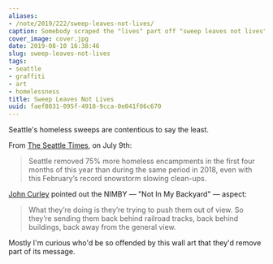 ```yaml
---
aliases:
- /note/2019/222/sweep-leaves-not-lives/
caption: Somebody scraped the "lives" part off "sweep leaves not lives"
cover_image: cover.jpg
date: 2019-08-10 16:38:46
slug: sweep-leaves-not-lives
tags:
- seattle
- graffiti
- art
- homelessness
title: Sweep Leaves Not Lives
uuid: faef8031-095f-4918-9cca-0e041f06c670
---
```


Seattle's homeless sweeps are contentious to say the least.

From [The Seattle Times][], on July 9th:

[The Seattle Times]: https://www.seattletimes.com/seattle-news/homeless/on-way-to-long-term-changes-seattle-mayor-jenny-durkan-quietly-clears-homeless-camps/

> Seattle removed 75% more homeless encampments in the first four months of this year than during the same period in 2018, even with this February’s record snowstorm slowing clean-ups.

[John Curley][] pointed out the NIMBY — "Not In My Backyard" — aspect:

[John Curley]: https://mynorthwest.com/1445501/seattle-homeless-sweeps-2019/

> What they’re doing is they’re trying to push them out of view. So they’re sending them back behind railroad tracks, back behind buildings, back away from the general view.

Mostly I'm curious who'd be so offended by this wall art that they'd remove part of its message.